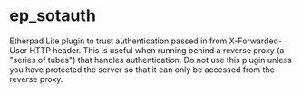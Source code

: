 ep_sotauth
==========

Etherpad Lite plugin to trust authentication passed in from X-Forwarded-User HTTP header. This is useful when running behind a reverse proxy (a "series of tubes") that handles authentication. Do not use this plugin unless you have protected the server so that it can only be accessed from the reverse proxy. 